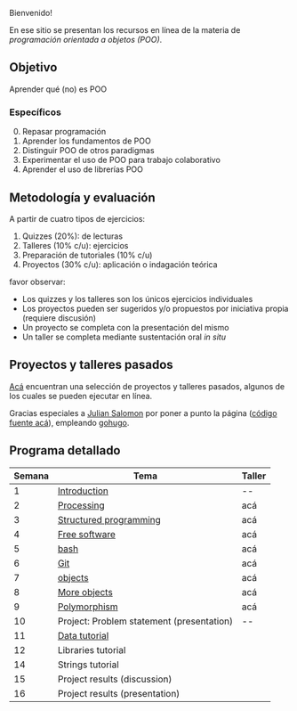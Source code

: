 Bienvenido!

En ese sitio se presentan los recursos en línea de la materia de _programación orientada a objetos (POO)_.

## Objetivo

Aprender qué (no) es POO

### Específicos

0. Repasar programación
1. Aprender los fundamentos de POO
2. Distinguir POO de otros paradigmas
3. Experimentar el uso de POO para trabajo colaborativo
4. Aprender el uso de librerías POO

## Metodología y evaluación

A partir de cuatro tipos de ejercicios:

1. Quizzes (20%): de lecturas
2. Talleres (10% c/u): ejercicios 
3. Preparación de tutoriales (10% c/u)
4. Proyectos (30% c/u): aplicación o indagación teórica

favor observar:

* Los quizzes y los talleres son los únicos ejercicios individuales
* Los proyectos pueden ser sugeridos y/o propuestos por iniciativa propia (requiere discusión)
* Un proyecto se completa con la presentación del mismo
* Un taller se completa mediante sustentación oral _in situ_

## Proyectos y talleres pasados

[Acá](https://objetos.github.io/projects/) encuentran una selección de proyectos y talleres pasados, algunos de los cuales se pueden ejecutar en línea.

Gracias especiales a [Julian Salomon](https://github.com/JulianSalomon) por poner a punto la página ([código fuente acá](https://github.com/objetos/projects)), empleando [gohugo](https://gohugo.io/).

## Programa detallado

| Semana | Tema                                                                        | Taller                                                 |
|--------|-----------------------------------------------------------------------------|--------------------------------------------------------|
| 1      | [Introduction](https://github.com/VisualComputing/Introduction)             | --                                                     |
| 2      | [Processing](https://processing.org/)                                       | acá                                                    |
| 3      | [Structured programming](https://github.com/objetos/structured_programming) | acá                                                    |
| 4      | [Free software](https://en.wikipedia.org/wiki/Free_software)                | acá                                                    |
| 5      | [bash](https://github.com/objetos/bash/tree/gh-pages)                       | acá                                                    |
| 6      | [Git](https://github.com/VisualComputing/git)                               | acá                                                    |
| 7      | [objects](https://github.com/objetos/objects)                               | acá                                                    |
| 8      | [More objects](https://github.com/objetos/objects)                          | acá                                                    |
| 9      | [Polymorphism](https://github.com/objetos/polymorphism)                     | acá                                                    |
| 10     | Project: Problem statement (presentation)                                   | --                                                     |
| 11     | [Data tutorial](https://github.com/objetos/data)                            |                                                        |
| 12     | Libraries tutorial                                                          |                                                        |
| 14     | Strings tutorial                                                            |                                                        |
| 15     | Project results (discussion)                                                |                                                        |
| 16     | Project results (presentation)                                              |                                                        |
